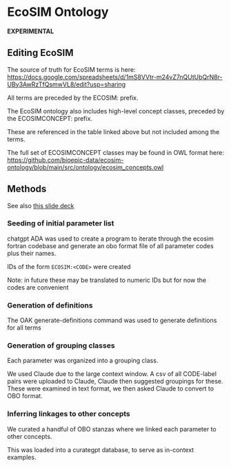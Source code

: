 # EcoSIM Ontology

**EXPERIMENTAL**

## Editing EcoSIM

The source of truth for EcoSIM terms is here: https://docs.google.com/spreadsheets/d/1mS8VVtr-m24vZ7nQUtUbQrN8r-UBy3AwRzTfQsmwVL8/edit?usp=sharing

All terms are preceded by the ECOSIM: prefix.

The EcoSIM ontology also includes high-level concept classes, preceded by the ECOSIMCONCEPT: prefix.

These are referenced in the table linked above but not included among the terms.

The full set of ECOSIMCONCEPT classes may be found in OWL format here: https://github.com/bioepic-data/ecosim-ontology/blob/main/src/ontology/ecosim_concepts.owl

## Methods

See also [this slide deck](https://docs.google.com/presentation/d/1W6FHsfv1p4Ko_RVKFgrVg2ruJnZwBW3M9dKoz4HR7n8/edit#slide=id.p)

### Seeding of initial parameter list

chatgpt ADA was used to create a program to iterate through the ecosim fortran codebase and generate an obo format file of all parameter codes plus their names.

IDs of the form `ECOSIM:<CODE>` were created

Note: in future these may be translated to numeric IDs but for now the codes are convenient

### Generation of definitions

The OAK generate-definitions command was used to generate definitions for all terms

### Generation of grouping classes

Each parameter was organized into a grouping class.

We used Claude due to the large context window. A csv of all CODE-label pairs were uploaded to Claude, Claude then suggested groupings for these.
These were examined in text format, we then asked Claude to convert to OBO format.

### Inferring linkages to other concepts

We curated a handful of OBO stanzas where we linked each parameter to other concepts.

This was loaded into a curategpt database, to serve as in-context examples.

